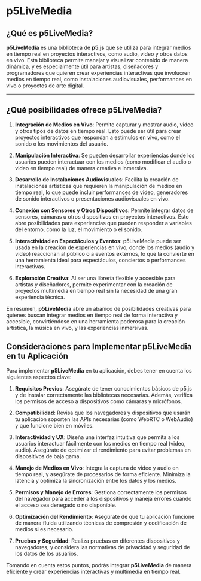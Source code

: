 ######
# p5LiveMedia
## ¿Qué es p5LiveMedia?

**p5LiveMedia** es una biblioteca de **p5.js** que se utiliza para integrar medios en tiempo real en proyectos interactivos, como audio, video y otros datos en vivo. Esta biblioteca permite manejar y visualizar contenido de manera dinámica, y es especialmente útil para artistas, diseñadores y programadores que quieren crear experiencias interactivas que involucren medios en tiempo real, como instalaciones audiovisuales, performances en vivo o proyectos de arte digital.

---

## ¿Qué posibilidades ofrece p5LiveMedia?

1. **Integración de Medios en Vivo**: Permite capturar y mostrar audio, video y otros tipos de datos en tiempo real. Esto puede ser útil para crear proyectos interactivos que respondan a estímulos en vivo, como el sonido o los movimientos del usuario.

2. **Manipulación Interactiva**: Se pueden desarrollar experiencias donde los usuarios pueden interactuar con los medios (como modificar el audio o video en tiempo real) de manera creativa e inmersiva.

3. **Desarrollo de Instalaciones Audiovisuales**: Facilita la creación de instalaciones artísticas que requieren la manipulación de medios en tiempo real, lo que puede incluir performances de video, generadores de sonido interactivos o presentaciones audiovisuales en vivo.

4. **Conexión con Sensores y Otros Dispositivos**: Permite integrar datos de sensores, cámaras u otros dispositivos en proyectos interactivos. Esto abre posibilidades para experiencias que pueden responder a variables del entorno, como la luz, el movimiento o el sonido.

5. **Interactividad en Espectáculos y Eventos**: p5LiveMedia puede ser usada en la creación de experiencias en vivo, donde los medios (audio y video) reaccionan al público o a eventos externos, lo que la convierte en una herramienta ideal para espectáculos, conciertos o performances interactivas.

6. **Exploración Creativa**: Al ser una librería flexible y accesible para artistas y diseñadores, permite experimentar con la creación de proyectos multimedia en tiempo real sin la necesidad de una gran experiencia técnica.

En resumen, **p5LiveMedia** abre un abanico de posibilidades creativas para quienes buscan integrar medios en tiempo real de forma interactiva y accesible, convirtiéndose en una herramienta poderosa para la creación artística, la música en vivo, y las experiencias inmersivas.


## **Consideraciones para Implementar p5LiveMedia en tu Aplicación**

Para implementar **p5LiveMedia** en tu aplicación, debes tener en cuenta los siguientes aspectos clave:

1. **Requisitos Previos**: Asegúrate de tener conocimientos básicos de p5.js y de instalar correctamente las bibliotecas necesarias. Además, verifica los permisos de acceso a dispositivos como cámaras y micrófonos.

2. **Compatibilidad**: Revisa que los navegadores y dispositivos que usarán tu aplicación soporten las APIs necesarias (como WebRTC o WebAudio) y que funcione bien en móviles.

3. **Interactividad y UX**: Diseña una interfaz intuitiva que permita a los usuarios interactuar fácilmente con los medios en tiempo real (video, audio). Asegúrate de optimizar el rendimiento para evitar problemas en dispositivos de baja gama.

4. **Manejo de Medios en Vivo**: Integra la captura de video y audio en tiempo real, y asegúrate de procesarlos de forma eficiente. Minimiza la latencia y optimiza la sincronización entre los datos y los medios.

5. **Permisos y Manejo de Errores**: Gestiona correctamente los permisos del navegador para acceder a los dispositivos y maneja errores cuando el acceso sea denegado o no disponible.

6. **Optimización del Rendimiento**: Asegúrate de que tu aplicación funcione de manera fluida utilizando técnicas de compresión y codificación de medios si es necesario.

7. **Pruebas y Seguridad**: Realiza pruebas en diferentes dispositivos y navegadores, y considera las normativas de privacidad y seguridad de los datos de los usuarios.

Tomando en cuenta estos puntos, podrás integrar **p5LiveMedia** de manera eficiente y crear experiencias interactivas y multimedia en tiempo real.
